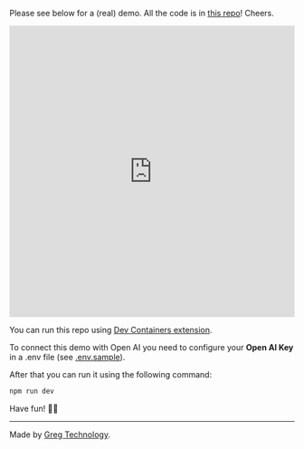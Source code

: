 Please see below for a (real) demo. All the code is in [this repo](https://github.com/gregsadetsky/sagittarius)! Cheers.

<script data-goatcounter="https://sagittarius.goatcounter.com/count"
        async src="//gc.zgo.at/count.js"></script>

<iframe width="100%" height="515" src="https://www.youtube.com/embed/__nL7Vc0OCg?si=tReedrTnNuSBFHXs" title="YouTube video player" frameborder="0" allow="accelerometer; autoplay; clipboard-write; encrypted-media; gyroscope; picture-in-picture; web-share" allowfullscreen></iframe>

You can run this repo using [Dev Containers extension](https://code.visualstudio.com/docs/devcontainers/containers). 

To connect this demo with Open AI you need to configure your **Open AI Key** in a .env file (see [.env.sample](.env.sample)).

After that you can run it using the following command:

```bash
npm run dev
```

Have fun! 👋🏻

---

Made by [Greg Technology](https://greg.technology/).
